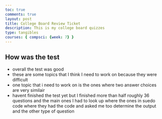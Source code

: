 ```yaml
---
toc: true
comments: true
layout: post
title: College Board Review Ticket
description: This is my college board quizzes
type: tangibles
courses: { compsci: {week: 7} }
---
```


## How was the test
- overall the test was good
- these are some topics that I think I need to work on because they were difficult
- one topic that i need to work on is the ones where two answer choices are very similair
- havent finished the test yet but I finished more than half roughly 36 questions and the main ones I had to look up where the ones in suedo code where they had the code and asked me too determine the output and the other type of question
